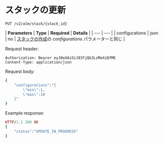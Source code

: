 # スタックの更新

```text
PUT /v2/alm/stack/{stack_id}
```

| **Parameters** | **Type** | **Required** | **Details** |
| --- | --- |
| configurations | json | no | [スタックの作成](https://docs.mobingi.com/official/api/v2/jp#create-stack)の _configurations_ パラメーターと同じ |

Request header:

```text
Authorization: Bearer eyJ0eXAiOiJ83fjQb3LzMeXzQfME
Content-Type: application/json
```

Request body:

```ruby
{
    "configurations":"{
        \"min\":1,
        \"max\":10
    }"
}
```

Example response:

```ruby
HTTP/1.1 200 OK
{
    "status":"UPDATE_IN_PROGRESS"
}
```

